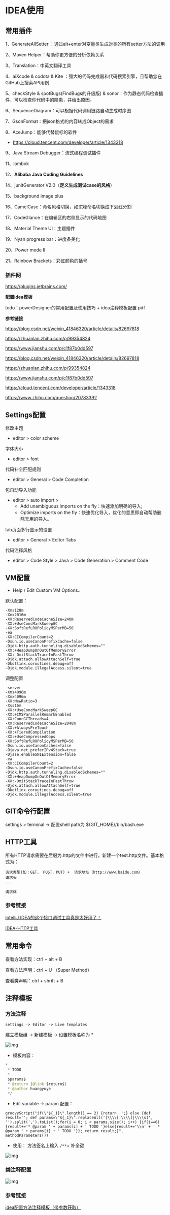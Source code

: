 # IDEA使用



## 常用插件

1、GenerateAllSetter ：通过alt+enter对变量类生成对类的所有setter方法的调用

2、Maven Helper：帮助你更方便的分析依赖关系

3、Translation：中英文翻译工具

4、aiXcode & codota & Kite ：强大的代码完成器和代码搜索引擎，且帮助您在GitHub上搜索API用例

5、checkStyle & spotBugs(FindBugs的升级版) & sonor：作为静态代码检查插件，可以检查你代码中的隐患，并给出原因。

6、SequenceDiagram：可以根据代码调用链路自动生成时序图

7、GsonFormat：把json格式的内容转成Object的需求

8、AceJump：能够代替鼠标的软件

- https://cloud.tencent.com/developer/article/1343318

9、Java Stream Debugger：流式编程调试插件 

11、lombok

12、**Alibaba Java Coding Guidelines** 

14、junitGenerator V2.0（**定义生成测试case的风格**）

15、background image plus

16、CamelCase：命名风格切换，如驼峰命名切换成下划线分割

17、CodeGlance：在编辑区的右侧显示的代码地图

18、Material Theme UI：主题插件

19、Nyan progress bar：进度条美化

20、Power mode II

21、Rainbow Brackets：彩虹颜色的括号



### 插件网

https://plugins.jetbrains.com/



**配置idea模板**

todo：powerDesigner的常用配置及使用技巧 + idea注释模板配置.pdf



**参考链接**

https://blog.csdn.net/weixin_41846320/article/details/82697818

https://zhuanlan.zhihu.com/p/99354824

https://www.jianshu.com/p/c1f87b0dd597

https://blog.csdn.net/weixin_41846320/article/details/82697818

https://zhuanlan.zhihu.com/p/99354824

https://www.jianshu.com/p/c1f87b0dd597

https://cloud.tencent.com/developer/article/1343318

https://www.zhihu.com/question/20783392



## Settings配置

修改主题
- editor > color scheme 

字体大小
- editor > font

代码补全匹配规则
- editor > General > Code Completion 

包自动导入功能
- editor > auto import > 
  - Add unambiguous imports on the fly：快速添加明确的导入;
  - Optimize imports on the fly：快速优化导入，优化的意思即自动帮助删除无用的导入。

tab页面多行显示的设置
- editor > General > Editor Tabs 

代码注释风格
- editor > Code Style > Java > Code Generation > Comment Code



## VM配置

- Help / Edit Custom VM Options..

默认配置：

```
-Xms128m
-Xmx2016m
-XX:ReservedCodeCacheSize=240m
-XX:+UseConcMarkSweepGC
-XX:SoftRefLRUPolicyMSPerMB=50
-ea
-XX:CICompilerCount=2
-Dsun.io.useCanonPrefixCache=false
-Djdk.http.auth.tunneling.disabledSchemes=""
-XX:+HeapDumpOnOutOfMemoryError
-XX:-OmitStackTraceInFastThrow
-Djdk.attach.allowAttachSelf=true
-Dkotlinx.coroutines.debug=off
-Djdk.module.illegalAccess.silent=true
```

调整配置

```
-server
-Xms4096m
-Xmx4096m
-XX:NewRatio=3
-Xss16m
-XX:+UseConcMarkSweepGC
-XX:+CMSParallelRemarkEnabled
-XX:ConcGCThreads=4
-XX:ReservedCodeCacheSize=2048m
-XX:+AlwaysPreTouch
-XX:+TieredCompilation
-XX:+UseCompressedOops
-XX:SoftRefLRUPolicyMSPerMB=50
-Dsun.io.useCanonCaches=false
-Djava.net.preferIPv4Stack=true
-Djsse.enableSNIExtension=false
-ea
-XX:CICompilerCount=2
-Dsun.io.useCanonPrefixCache=false
-Djdk.http.auth.tunneling.disabledSchemes=""
-XX:+HeapDumpOnOutOfMemoryError
-XX:-OmitStackTraceInFastThrow
-Djdk.attach.allowAttachSelf=true
-Dkotlinx.coroutines.debug=off
-Djdk.module.illegalAccess.silent=true
```



## GIT命令行配置

settings > terminal -> 配置shell path为 ${GIT_HOME}/bin/bash.exe



## HTTP工具

所有HTTP请求需要在后缀为.http的文件中进行，新建一个test.http文件。基本格式为：

```
请求类型(如：GET， POST，PUT) +  请求地址（http://www.baidu.com）
请求头
...

请求体
```



### 参考链接

[IntelliJ IDEA的这个接口调试工具真是太好用了！](https://segmentfault.com/a/1190000021714448)

[IDEA-HTTP工具](https://www.jianshu.com/p/2404654d655a)



## 常用命令

查看方法实现：ctrl + alt + B

查看方法声明：ctrl + U （Super Method）

查看类声明：ctrl + shrift + B



## 注释模板



### 方法注释

`settings -> Editor -> Live templates`

建立模板组 -> 新建模板 -> 设置模板名称为 *

![img](https://cdn.jsdelivr.net/gh/huangyuye/huangyuye.github.io@data/img/20210515154737.png)

- 模板内容：

```java
*
 * TODO
 *
 $params$
 * @return {@link $return$}
 * @author huangyuye
 */
```

- Edit variable -> param 配置：

```
groovyScript("if(\"${_1}\".length() == 2) {return '';} else {def result=''; def params=\"${_1}\".replaceAll('[\\\\[|\\\\]|\\\\s]', '').split(',').toList();for(i = 0; i < params.size(); i++) {if(i==0){result+='* @param ' + params[i] + ' TODO '}else{result+='\\n' + ' * @param ' + params[i] + ' TODO '}}; return result;}", methodParameters())
```

- 使用： 方法签名上输入 `/**`+ 补全键

![img](https://cdn.jsdelivr.net/gh/huangyuye/huangyuye.github.io@data/img/20210515154944.png)



### 类注释配置

![img](https://cdn.jsdelivr.net/gh/huangyuye/huangyuye.github.io@data/img/20210515155045.png)



### 参考链接

[idea配置方法注释模板（带参数获取）](https://www.jianshu.com/p/7dd84a9f6597)


